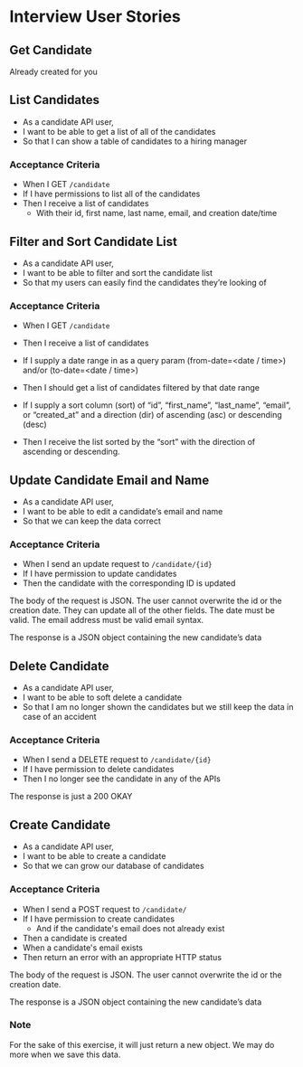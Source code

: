# Interview User Stories

## Get Candidate
Already created for you
 

## List Candidates
* As a candidate API user,
* I want to be able to get a list of all of the candidates
* So that I can show a table of candidates to a hiring manager
 
 
### Acceptance Criteria
* When I GET `/candidate`
* If I have permissions to list all of the candidates
* Then I receive a list of candidates
  * With their id, first name, last name, email, and creation date/time
 

## Filter and Sort Candidate List
* As a candidate API user,
* I want to be able to filter and sort the candidate list
* So that my users can easily find the candidates they’re looking of
 
### Acceptance Criteria
* When I GET `/candidate`
* Then I receive a list of candidates


* If I supply a date range in as a query param (from-date=<date / time>) and/or (to-date=<date / time>)
* Then I should get a list of candidates filtered by that date range

 
* If I supply a sort column (sort) of
  “id”, “first_name”, “last_name”, “email”, or “created_at” 
  and a direction (dir) of ascending (asc) or descending (desc)
* Then I receive the list sorted by the “sort” with the direction of ascending or descending.
 
 
## Update Candidate Email and Name
 
* As a candidate API user,
* I want to be able to edit a candidate’s email and name
* So that we can keep the data correct
 
### Acceptance Criteria
* When I send an update request to `/candidate/{id}` 
* If I have permission to update candidates
* Then the candidate with the corresponding ID is updated
 
The body of the request is JSON. The user cannot overwrite the id or the creation date. They can update all of the other fields. The date must be valid. The email address must be valid email syntax.
 
The response is a JSON object containing the new candidate’s data
 
 
## Delete Candidate
* As a candidate API user,
* I want to be able to soft delete a candidate
* So that I am no longer shown the candidates but we still keep the data in case of an accident
 
### Acceptance Criteria
* When I send a DELETE request to `/candidate/{id}` 
* If I have permission to delete candidates
* Then I no longer see the candidate in any of the APIs
 
The response is just a 200 OKAY
 
 
## Create Candidate
* As a candidate API user,
* I want to be able to create a candidate
* So that we can grow our database of candidates
 
### Acceptance Criteria
* When I send a POST request to `/candidate/` 
* If I have permission to create candidates
  * And if the candidate's email does not already exist
* Then a candidate is created
* When a candidate's email exists 
* Then return an error with an appropriate HTTP status
 
The body of the request is JSON. The user cannot overwrite the id or the creation date.
 
The response is a JSON object containing the new candidate’s data

### Note
For the sake of this exercise, it will just return a new object. We may do more when we save this data.

